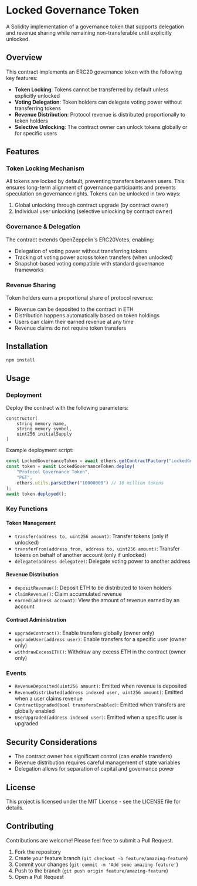 # Locked Governance Token

A Solidity implementation of a governance token that supports delegation and revenue sharing while remaining non-transferable until explicitly unlocked.

## Overview

This contract implements an ERC20 governance token with the following key features:

- **Token Locking**: Tokens cannot be transferred by default unless explicitly unlocked
- **Voting Delegation**: Token holders can delegate voting power without transferring tokens
- **Revenue Distribution**: Protocol revenue is distributed proportionally to token holders
- **Selective Unlocking**: The contract owner can unlock tokens globally or for specific users

## Features

### Token Locking Mechanism

All tokens are locked by default, preventing transfers between users. This ensures long-term alignment of governance participants and prevents speculation on governance rights. Tokens can be unlocked in two ways:

1. Global unlocking through contract upgrade (by contract owner)
2. Individual user unlocking (selective unlocking by contract owner)

### Governance & Delegation

The contract extends OpenZeppelin's ERC20Votes, enabling:

- Delegation of voting power without transferring tokens
- Tracking of voting power across token transfers (when unlocked)
- Snapshot-based voting compatible with standard governance frameworks

### Revenue Sharing

Token holders earn a proportional share of protocol revenue:

- Revenue can be deposited to the contract in ETH
- Distribution happens automatically based on token holdings
- Users can claim their earned revenue at any time
- Revenue claims do not require token transfers

## Installation

```bash
npm install
```

## Usage

### Deployment

Deploy the contract with the following parameters:

```solidity
constructor(
    string memory name, 
    string memory symbol, 
    uint256 initialSupply
)
```

Example deployment script:

```javascript
const LockedGovernanceToken = await ethers.getContractFactory("LockedGovernanceToken");
const token = await LockedGovernanceToken.deploy(
    "Protocol Governance Token",
    "PGT",
    ethers.utils.parseEther("10000000") // 10 million tokens
);
await token.deployed();
```

### Key Functions

#### Token Management

- `transfer(address to, uint256 amount)`: Transfer tokens (only if unlocked)
- `transferFrom(address from, address to, uint256 amount)`: Transfer tokens on behalf of another account (only if unlocked)
- `delegate(address delegatee)`: Delegate voting power to another address

#### Revenue Distribution

- `depositRevenue()`: Deposit ETH to be distributed to token holders
- `claimRevenue()`: Claim accumulated revenue
- `earned(address account)`: View the amount of revenue earned by an account

#### Contract Administration

- `upgradeContract()`: Enable transfers globally (owner only)
- `upgradeUser(address user)`: Enable transfers for a specific user (owner only)
- `withdrawExcessETH()`: Withdraw any excess ETH in the contract (owner only)

### Events

- `RevenueDeposited(uint256 amount)`: Emitted when revenue is deposited
- `RevenueDistributed(address indexed user, uint256 amount)`: Emitted when a user claims revenue
- `ContractUpgraded(bool transfersEnabled)`: Emitted when transfers are globally enabled
- `UserUpgraded(address indexed user)`: Emitted when a specific user is upgraded

## Security Considerations

- The contract owner has significant control (can enable transfers)
- Revenue distribution requires careful management of state variables
- Delegation allows for separation of capital and governance power

## License

This project is licensed under the MIT License - see the LICENSE file for details.

## Contributing

Contributions are welcome! Please feel free to submit a Pull Request.

1. Fork the repository
2. Create your feature branch (`git checkout -b feature/amazing-feature`)
3. Commit your changes (`git commit -m 'Add some amazing feature'`)
4. Push to the branch (`git push origin feature/amazing-feature`)
5. Open a Pull Request
